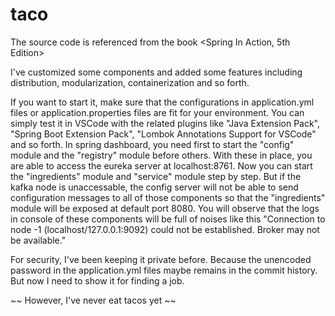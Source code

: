 # taco
The source code is referenced from the book &lt;Spring In Action, 5th Edition>

I've customized some components and added some features including distribution, modularization, containerization and so forth. 

If you want to start it, make sure that the configurations in application.yml files or application.properties files are fit for your environment. You can simply test it in VSCode with the related plugins like "Java Extension Pack", "Spring Boot Extension Pack", "Lombok Annotations Support for VSCode" and so forth. In spring dashboard, you need first to start the "config" module and the "registry" module before others. With these in place, you are able to access the eureka server at localhost:8761. Now you can start the "ingredients" module and "service" module step by step. But if the kafka node is unaccessable, the config server will not be able to send configuration messages to all of those components so that the "ingredients" module will be exposed at default port 8080. You will observe that the logs in console of these components will be full of noises like this "Connection to node -1 (localhost/127.0.0.1:9092) could not be established. Broker may not be available."

For security, I've been keeping it private before. Because the unencoded password in the application.yml files maybe remains in the commit history. But now I need to show it for finding a job.

~~ However, I've never eat tacos yet ~~

